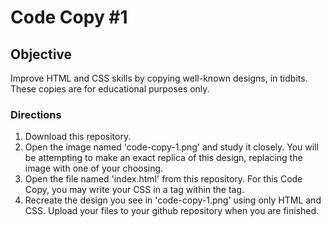 <h1>Code Copy #1</h1>

<h2>Objective</h2>
Improve HTML and CSS skills by copying well-known designs, in tidbits. These copies are for educational purposes only.

<h3>Directions</h3>
<ol>
  <li>Download this repository.</li>
  <li>Open the image named 'code-copy-1.png' and study it closely. You will be attempting to make an exact replica of this design, replacing the image with one of your choosing.</li>
  <li>Open the file named 'index.html' from this repository. For this Code Copy, you may write your CSS in a <code><style></style></code> tag within the <code><head></head></code> tag.</li>
  <li>Recreate the design you see in 'code-copy-1.png' using only HTML and CSS. Upload your files to your github repository when you are finished.</li>
</ol>
